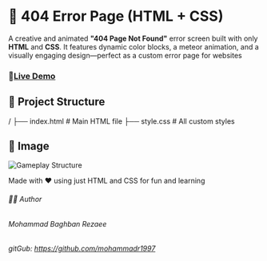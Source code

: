 # 🚫 404 Error Page (HTML + CSS)
A creative and animated **"404 Page Not Found"** error screen built with only **HTML** and **CSS**. It features dynamic color blocks, a meteor animation, and a visually engaging design—perfect as a custom error page for websites
### 🔗[Live Demo](https://page-not-found-animation.vercel.app/)

## 📁 Project Structure
/
├── index.html      # Main HTML file
├── style.css       # All custom styles

## 📸 Image
![Gameplay Structure](./graphics/project.png)

Made with ❤️ using just HTML and CSS for fun and learning

###### 🧑‍💻 Author
###### Mohammad Baghban Rezaee
###### gitGub: https://github.com/mohammadr1997
